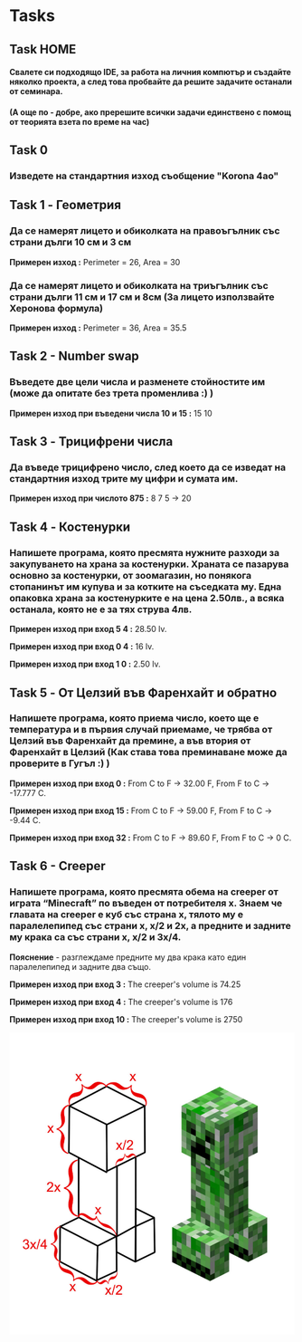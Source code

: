 # Tasks

## Task HOME
#### Свалете си подходящо IDE, за работа на личния компютър и създайте няколко проекта, а след това пробвайте да решите задачите останали от семинара.
  
#### (А още по - добре, ако пререшите всички задачи единствено с помощ от теорията взета по време на час) 

## Task 0
### Изведете на стандартния изход съобщение "Korona 4ao"

## Task 1 - Геометрия
### Да се намерят лицето и обиколката на правоъгълник със страни дълги 10 см и 3 см

**Примерен изход :** Perimeter = 26, Area = 30

### Да се намерят лицето и обиколката на триъгълник със страни дълги 11 см и 17 см и 8см (За лицето използвайте Херонова формула)

**Примерен изход :** Perimeter = 36, Area = 35.5

## Task 2 - Number swap
### Въведете две цели числа и разменете стойностите им (може да опитате без трета променлива :) )

**Примерен изход при въведени числа 10 и 15 :** 15 10

## Task 3 - Трицифрени числа
### Да въведе трицифрено число, след което да се изведат на стандартния изход трите му цифри и сумата им.

**Примерен изход при числото 875 :** 8 7 5 -> 20

## Task 4 - Костенурки
### Напишете програма, която пресмята нужните разходи за закупуването на храна за костенурки. Храната се пазарува основно за костенурки, от зоомагазин, но понякога стопанинът им купува и за котките на съседката му. Една опаковка храна за костенурките е на цена 2.50лв., а всяка останала, която не е за тях струва 4лв.

**Примерен изход при вход 5 4 :** 28.50 lv.

**Примерен изход при вход 0 4 :** 16 lv.

**Примерен изход при вход 1 0 :** 2.50 lv.

## Task 5 - От Целзий във Фаренхайт и обратно
### Напишете програма, която приема число, което ще е температура и в първия случай приемаме, че трябва от Целзий във Фаренхайт да премине, а във втория от Фаренхайт в Целзий (Как става това преминаване може да проверите в Гугъл :) )  

**Примерен изход при вход 0 :** From C to F -> 32.00 F, From F to C -> -17.777 C.

**Примерен изход при вход 15 :** From C to F -> 59.00 F, From F to C -> -9.44 C.

**Примерен изход при вход 32 :** From C to F -> 89.60 F, From F to C -> 0 C.

## Task 6 - Creeper
### Напишете програма, която пресмята обема на creeper от играта “Minecraft” по въведен от потребителя x. Знаем че главата нa creeper е куб със страна x, тялото му е паралелепипед със страни x, x/2 и 2x, a предните и задните му крака са със страни x, x/2 и 3x/4.
**Пояснение** - разглеждаме предните му два крака като един паралелепипед и задните два също.

**Примерен изход при вход 3 :** The creeper's volume is 74.25

**Примерен изход при вход 4 :** The creeper's volume is 176

**Примерен изход при вход 10 :** The creeper's volume is 2750

![](images/task-6-image.jpg) &nbsp;&nbsp;&nbsp;&nbsp;&nbsp;&nbsp;&nbsp;&nbsp;&nbsp;&nbsp;&nbsp;&nbsp;&nbsp;&nbsp;&nbsp;&nbsp;&nbsp;&nbsp;&nbsp;&nbsp;&nbsp;&nbsp;&nbsp;&nbsp;&nbsp;&nbsp;&nbsp;&nbsp;&nbsp;&nbsp;&nbsp;&nbsp;
